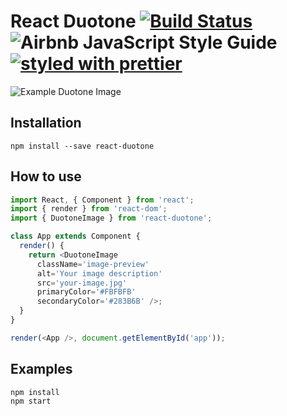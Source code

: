 # React Duotone [![Build Status](https://github.com/nagelflorian/react-duotone/actions/workflows/main.yml/badge.svg)](https://github.com/nagelflorian/react-duotone/actions) ![[Airbnb JavaScript Style Guide](https://github.com/airbnb/javascript)](https://img.shields.io/badge/code--style-airbnb-blue.svg) [![styled with prettier](https://img.shields.io/badge/styled_with-prettier-ff69b4.svg)](https://github.com/prettier/prettier)

![Example Duotone Image](https://cloud.githubusercontent.com/assets/7649376/19024780/e0fac730-890b-11e6-9640-1e2f604614e3.png)

## Installation

```
npm install --save react-duotone
```

## How to use

```JavaScript
import React, { Component } from 'react';
import { render } from 'react-dom';
import { DuotoneImage } from 'react-duotone';

class App extends Component {
  render() {
    return <DuotoneImage
      className='image-preview'
      alt='Your image description'
      src='your-image.jpg'
      primaryColor='#FBFBFB'
      secondaryColor='#283B6B' />;
  }
}

render(<App />, document.getElementById('app'));
```

## Examples

```
npm install
npm start
```
